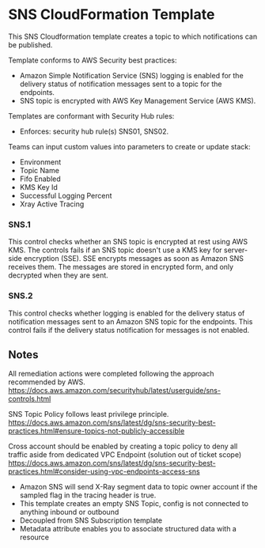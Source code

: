 # SNS CloudFormation Template

This SNS Cloudformation template creates a topic to which notifications can be published.

Template conforms to AWS Security best practices:
  - Amazon Simple Notification Service (SNS) logging is enabled for the delivery status of notification messages sent to a topic for the endpoints.
  - SNS topic is encrypted with AWS Key Management Service (AWS KMS).

Templates are conformant with Security Hub rules:
  - Enforces: security hub rule(s) SNS01, SNS02.

Teams can input custom values into parameters to create or update stack:
  - Environment
  - Topic Name
  - Fifo Enabled
  - KMS Key Id
  - Successful Logging Percent
  - Xray Active Tracing

### SNS.1

This control checks whether an SNS topic is encrypted at rest using AWS KMS. The controls fails if an SNS topic doesn't use a KMS key for server-side encryption (SSE).
SSE encrypts messages as soon as Amazon SNS receives them. The messages are stored in encrypted form, and only decrypted when they are sent.

### SNS.2

This control checks whether logging is enabled for the delivery status of notification messages sent to an Amazon SNS topic for the endpoints. This control fails if the delivery status notification for messages is not enabled.


## Notes

All remediation actions were completed following the approach recommended by AWS. https://docs.aws.amazon.com/securityhub/latest/userguide/sns-controls.html

SNS Topic Policy follows least privilege principle. https://docs.aws.amazon.com/sns/latest/dg/sns-security-best-practices.html#ensure-topics-not-publicly-accessible 

Cross account should be enabled by creating a topic policy to deny all traffic aside from dedicated VPC Endpoint (solution out of ticket scope) https://docs.aws.amazon.com/sns/latest/dg/sns-security-best-practices.html#consider-using-vpc-endpoints-access-sns 
- Amazon SNS will send X-Ray segment data to topic owner account if the sampled flag in the tracing header is true.
- This template creates an empty SNS Topic, config is not connected to anything inbound or outbound
- Decoupled from SNS Subscription template
- Metadata attribute enables you to associate structured data with a resource